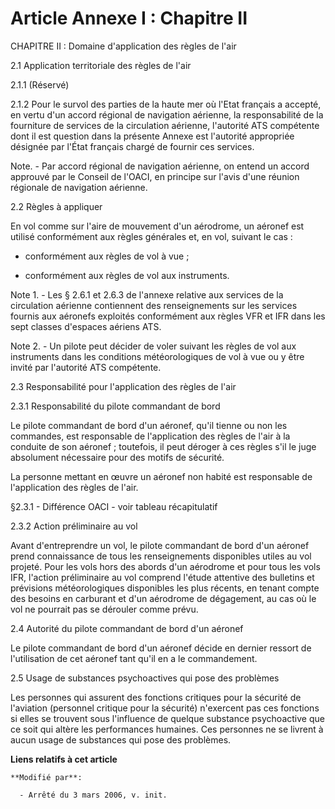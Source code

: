 # Article Annexe I : Chapitre II

CHAPITRE II : Domaine d'application des règles de l'air

2.1 Application territoriale des règles de l'air 

2.1.1 (Réservé) 

2.1.2 Pour le survol des parties de la haute mer où l'Etat français a accepté, en vertu d'un accord régional de navigation
aérienne, la responsabilité de la fourniture de services de la circulation aérienne, l'autorité ATS compétente dont il est
question dans la présente Annexe est l'autorité appropriée désignée par l'État français chargé de fournir ces services. 

Note. - Par accord régional de navigation aérienne, on entend un accord approuvé par le Conseil de l'OACI, en principe sur
l'avis d'une réunion régionale de navigation aérienne. 

2.2 Règles à appliquer 

En vol comme sur l'aire de mouvement d'un aérodrome, un aéronef est utilisé conformément aux règles générales et, en vol,
suivant le cas : 

- conformément aux règles de vol à vue ;

- conformément aux règles de vol aux instruments. 

Note 1. - Les § 2.6.1 et 2.6.3 de l'annexe relative aux services de la circulation aérienne contiennent des renseignements
sur les services fournis aux aéronefs exploités conformément aux règles VFR et IFR dans les sept classes d'espaces aériens
ATS. 

Note 2. - Un pilote peut décider de voler suivant les règles de vol aux instruments dans les conditions météorologiques de
vol à vue ou y être invité par l'autorité ATS compétente. 

2.3 Responsabilité pour l'application des règles de l'air 

2.3.1 Responsabilité du pilote commandant de bord 

Le pilote commandant de bord d'un aéronef, qu'il tienne ou non les commandes, est responsable de l'application des règles de
l'air à la conduite de son aéronef ; toutefois, il peut déroger à ces règles s'il le juge absolument nécessaire pour des
motifs de sécurité. 

La personne mettant en œuvre un aéronef non habité est responsable de l'application des règles de l'air. 

§2.3.1 - Différence OACI - voir tableau récapitulatif 

2.3.2 Action préliminaire au vol 

Avant d'entreprendre un vol, le pilote commandant de bord d'un aéronef prend connaissance de tous les renseignements
disponibles utiles au vol projeté. Pour les vols hors des abords d'un aérodrome et pour tous les vols IFR, l'action
préliminaire au vol comprend l'étude attentive des bulletins et prévisions météorologiques disponibles les plus récents, en
tenant compte des besoins en carburant et d'un aérodrome de dégagement, au cas où le vol ne pourrait pas se dérouler comme
prévu. 

2.4 Autorité du pilote commandant de bord d'un aéronef 

Le pilote commandant de bord d'un aéronef décide en dernier ressort de l'utilisation de cet aéronef tant qu'il en a le
commandement. 

2.5 Usage de substances psychoactives qui pose des problèmes 

Les personnes qui assurent des fonctions critiques pour la sécurité de l'aviation (personnel critique pour la sécurité)
n'exercent pas ces fonctions si elles se trouvent sous l'influence de quelque substance psychoactive que ce soit qui altère
les performances humaines. Ces personnes ne se livrent à aucun usage de substances qui pose des problèmes.

**Liens relatifs à cet article**

	**Modifié par**:

	  - Arrêté du 3 mars 2006, v. init.
